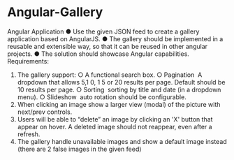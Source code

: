 Angular-Gallery
===============

Angular Application 
● Use the given JSON feed to create a gallery application based on AngularJS. 
● The gallery should be implemented in a re­usable and extensible way, so that it can be re­used in other angular projects. 
● The solution should showcase Angular capabilities. 
Requirements: 
1. The gallery support: 
  ○ A functional search box. 
  ○ Pagination ­ A dropdown that allows 5,1 0, 1 5 or 20 results per page. Default should be 10 results per page. 
  ○ Sorting ­ sorting by title and date (in a dropdown menu). 
  ○ Slideshow ­ auto rotation should be configurable. 
2. When clicking an image show a larger view (modal) of the picture with next/prev controls.
3. Users will be able to “delete” an image by clicking an 'X' button that appear on hover. A deleted image should not reappear, even after a refresh.
4. The gallery handle unavailable images and show a default image instead (there are 2 false images in the given feed)
